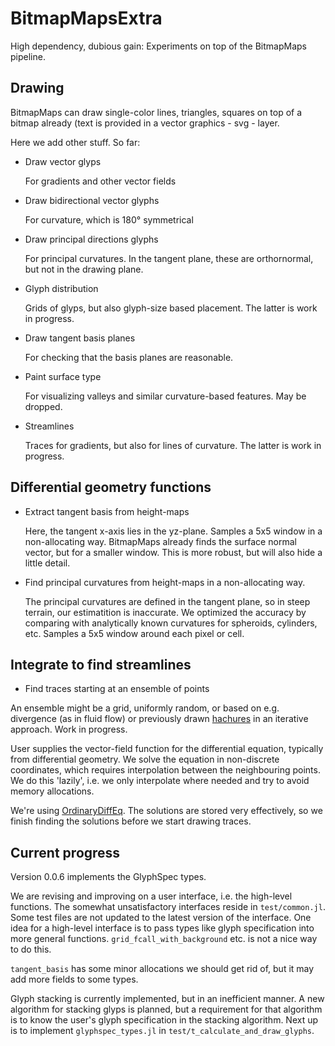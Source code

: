 # BitmapMapsExtra

High dependency, dubious gain: Experiments on top of the BitmapMaps pipeline.

## Drawing

BitmapMaps can draw single-color lines, triangles, squares on top of a bitmap already (text is provided
in a vector graphics - svg - layer.

Here we add other stuff. So far:

- Draw vector glyps
  
  For gradients and other vector fields

- Draw bidirectional vector glyphs
  
  For curvature, which is 180° symmetrical
  
- Draw principal directions glyphs
  
  For principal curvatures. In the tangent plane, these are orthornormal, but not in the drawing plane.

- Glyph distribution

  Grids of glyps, but also glyph-size based placement. The latter is work in progress.
  
- Draw tangent basis planes
  
  For checking that the basis planes are reasonable.
  
- Paint surface type

  For visualizing valleys and similar curvature-based features. May be dropped.

- Streamlines

  Traces for gradients, but also for lines of curvature. The latter is work in progress.



## Differential geometry functions

- Extract tangent basis from height-maps

  Here, the tangent x-axis lies in the yz-plane. Samples a 5x5 window in a non-allocating way. BitmapMaps already finds the surface normal vector, but for a smaller window. This is more robust, but will also hide a little detail.

- Find principal curvatures from height-maps in a non-allocating way.
  
  The principal curvatures are defined in the tangent plane, so in steep terrain, our estimatition is inaccurate. We optimized the accuracy by comparing with analytically known curvatures for spheroids, cylinders, etc. Samples a 5x5 window around each pixel or cell.

## Integrate to find streamlines

  - Find traces starting at an ensemble of points

  An ensemble might be a grid, uniformly random, or based on e.g. divergence (as in fluid flow) or previously drawn [hachures](https://andywoodruff.com/blog/hachures-and-sketchy-relief-maps/)  in an iterative approach. Work in progress.

  User supplies the vector-field function for the differential equation, typically from differential geometry. We solve the equation in non-discrete coordinates, which requires interpolation between the neighbouring points. We do this 'lazily', i.e. we only interpolate where needed and try to avoid memory allocations.

  We're using [OrdinaryDiffEq](https://docs.sciml.ai/OrdinaryDiffEq/stable/). The solutions are stored very effectively, so we finish finding the solutions before we start drawing traces.


## Current progress

Version 0.0.6 implements the GlyphSpec types.

We are revising and improving on a user interface, i.e. the high-level functions. The somewhat unsatisfactory interfaces reside in `test/common.jl`. Some test files are not updated to the latest version of the interface. One idea for a high-level interface is to pass types like glyph specification into more general functions. `grid_fcall_with_background` etc. is not a nice way to do this. 

`tangent_basis` has some minor allocations we should get rid of, but it may add more fields to some types.

Glyph stacking is currently implemented, but in an inefficient manner. A new algorithm for stacking glyps is planned, but a requirement for that algorithm is to know
the user's glyph specification in the stacking algorithm. Next up is to implement `glyphspec_types.jl` in `test/t_calculate_and_draw_glyphs`.

